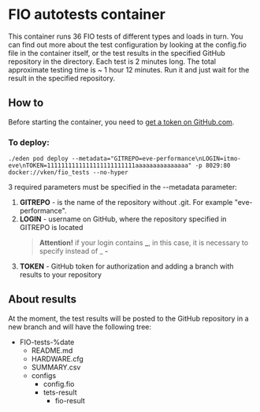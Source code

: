 # FIO autotests container

This container runs 36 FIO tests of different types and loads in turn. You can find out more about the test configuration by looking at the config.fio file in the container itself, or the test results in the specified GitHub repository in the directory. Each test is 2 minutes long. The total approximate testing time is ~ 1 hour 12 minutes. Run it and just wait for the result in the specified repository.

## How to

Before starting the container, you need to [get a token on GitHub.com](https://docs.github.com/en/free-pro-team@latest/github/authenticating-to-github/creating-a-personal-access-token). 

### To deploy:

```console
./eden pod deploy --metadata="GITREPO=eve-performance\nLOGIN=itmo-eve\nTOKEN=1111111111111111111111111aaaaaaaaaaaaaaa" -p 8029:80 docker://vken/fio_tests --no-hyper
```

3 required parameters must be specified in the --metadata parameter:

1. **GITREPO** - is the name of the repository without .git. For example "eve-performance".
2. **LOGIN** - username on GitHub, where the repository specified in GITREPO is located
    > **Attention!** if your login contains **_**, in this case, it is necessary to specify instead of _ **-**
3. **TOKEN** - GitHub token for authorization and adding a branch with results to your repository

## About results

At the moment, the test results will be posted to the GitHub repository in a new branch and will have the following tree:

- FIO-tests-%date
  - README.md
  - HARDWARE.cfg
  - SUMMARY.csv
  - configs
    - config.fio
    - tets-result
      - fio-result


